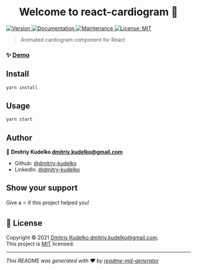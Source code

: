 <h1 align="center">Welcome to react-cardiogram 👋</h1>
<p>
  <a href="https://www.npmjs.com/package/react-cardiogram" target="_blank">
    <img alt="Version" src="https://img.shields.io/npm/v/react-cardiogram.svg">
  </a>
  <a href="https://github.com/dmitriy-kudelko/react-cardiogram#readme" target="_blank">
    <img alt="Documentation" src="https://img.shields.io/badge/documentation-yes-brightgreen.svg" />
  </a>
  <a href="https://github.com/dmitriy-kudelko/react-cardiogram/graphs/commit-activity" target="_blank">
    <img alt="Maintenance" src="https://img.shields.io/badge/Maintained%3F-yes-green.svg" />
  </a>
  <a href="https://github.com/dmitriy-kudelko/react-cardiogram/blob/master/LICENSE" target="_blank">
    <img alt="License: MIT" src="https://img.shields.io/github/license/dmitriy-kudelko/react-cardiogram" />
  </a>
</p>

> Animated cardiogram component for React

### ✨ [Demo](https://react-cardiogram.vercel.app)

## Install

```sh
yarn install
```

## Usage

```sh
yarn start
```

## Author

👤 **Dmitriy Kudelko <dmitriy.kudelko@gmail.com>**

* Github: [@dmitriy-kudelko](https://github.com/dmitriy-kudelko)
* LinkedIn: [@dmitry-kudelko](https://linkedin.com/in/dmitry-kudelko)

## Show your support

Give a ⭐️ if this project helped you!

## 📝 License

Copyright © 2021 [Dmitriy Kudelko <dmitriy.kudelko@gmail.com>](https://github.com/dmitriy-kudelko).<br />
This project is [MIT](https://github.com/dmitriy-kudelko/react-cardiogram/blob/master/LICENSE) licensed.

***
_This README was generated with ❤️ by [readme-md-generator](https://github.com/kefranabg/readme-md-generator)_
